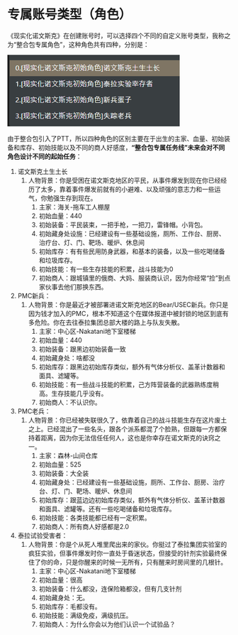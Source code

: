 # 专属账号类型（角色）

《现实化诺文斯克》在创建账号时，可以选择四个不同的自定义账号类型，我称之为“整合包专属角色”，这种角色共有四种，分别是：

![](assets/Pasted%20image%2020240930112652.png)

由于整合包引入了PTT，所以四种角色的区别主要在于出生的主家、血量、初始装备和库存、初始技能以及不同的商人好感度，**“整合包专属任务线”未来会对不同角色设计不同的起始任务**：
1. 诺文斯克土生土长
	1. 人物背景：你是受困在诺文斯克地区的平民，从事件爆发到现在你已经经历了太多，靠着事件爆发前就有的小避难、以及顽强的意志力和一些运气，你勉强生存到现在。
		1. 主家：海关-拖车工人棚屋
		2. 初始血量：440
		3. 初始装备：平民装束，一把手枪，一把刀，雷锋帽。小背包。
		4. 初始藏身处设施：已经建设有一些基础设施，厕所、工作台、厨房、治疗台、灯、门、靶场、暖炉、休息间
		5. 初始库存：有有些民用防身武器，和基本的装备，以及一些吃喝储备和垃圾库存。
		6. 初始技能：有一些生存技能的积累，战斗技能为0
		7. 初始商人：跟城镇里的俄商、大妈、服装商认识，因为你经常“捡”到点家伙事去他们那换东西。
2. PMC新兵：
	1. 人物背景：你是最近才被部署进诺文斯克地区的Bear/USEC新兵。你只是因为钱才加入的PMC，根本不知道这个在媒体报道中被封锁的地区到底有多危险。你在去往泰拉集团总部大楼的路上与队友失散。
		1. 主家：中心区-Nakatani地下室楼梯
		2. 初始血量：440
		3. 初始装备：跟黑边初始装备一致
		4. 初始藏身处：啥都没
		5. 初始库存：跟黑边初始库存类似，额外有气体分析仪、盖革计数器和面具、滤罐等。
		6. 初始技能：有一些战斗技能的积累，己方阵营装备的武器熟练度稍高。生存技能几乎没有。
		7. 初始商人：不认识你。
3. PMC老兵：
	1. 人物背景：你已经被失联很久了，依靠着自己的战斗技能生存在这片废土之上。已经混出了一些名头，跟各个派系都混了个脸熟，但跟每一方都保持着距离，因为你无法信任任何人，这也是你幸存在诺文斯克的诀窍之一。
		1. 主家：森林-山间仓库
		2. 初始血量：525
		3. 初始装备：大全装
		4. 初始藏身处：已经建设有一些基础设施，厕所、工作台、厨房、治疗台、灯、门、靶场、暖炉、休息间
		5. 初始库存：跟蓝边边初始库存类似，额外有气体分析仪、盖革计数器和面具、滤罐等。还有一些吃喝储备和垃圾库存。
		6. 初始技能：各类技能都已经有一定积累。
		7. 初始商人：所有商人好感都是2.0
4. 泰拉试验受害者：
	1. 人物背景：你是个从死人堆里爬出来的家伙。你挺过了泰拉集团实验室的疯狂实验，但事件爆发时你一直处于昏迷状态，但接受的针剂实验最终保住了你的命，只是你醒来的时候一无所有，只有醒来时房间里的几根针。
		1. 主家：中心区-Nakatani地下室楼梯
		2. 初始血量：很高
		3. 初始装备：什么都没，连保险箱都没，但有几支针剂
		4. 初始藏身处：无。
		5. 初始库存：毛都没有。
		6. 初始技能：满级免疫，满级抗压。
		7. 初始商人：为什么你会以为他们认识一个试验品？